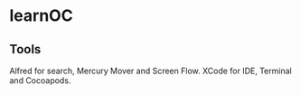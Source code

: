 # learnOC

## Tools

Alfred for search, Mercury Mover and Screen Flow.
XCode for IDE, Terminal and Cocoapods.
